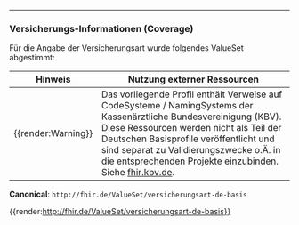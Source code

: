 ----
### Versicherungs-Informationen (Coverage)

Für die Angabe der Versicherungsart wurde folgendes ValueSet abgestimmt:

| Hinweis | Nutzung externer Ressourcen |
|---------|---------------------|
| {{render:Warning}} | Das vorliegende Profil enthält Verweise auf CodeSysteme / NamingSystems der Kassenärztliche Bundesvereinigung (KBV). Diese Ressourcen werden nicht als Teil der Deutschen Basisprofile veröffentlicht und sind separat zu Validierungszwecke o.Ä. in die entsprechenden Projekte einzubinden. Siehe [fhir.kbv.de](fhir.kbv.de).|

**Canonical**: ```http://fhir.de/ValueSet/versicherungsart-de-basis```

{{render:http://fhir.de/ValueSet/versicherungsart-de-basis}}